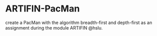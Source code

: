 # ARTIFIN-PacMan

create a PacMan with the algorithm breadth-first and depth-first as an assignment during the module ARTIFIN @hslu.
